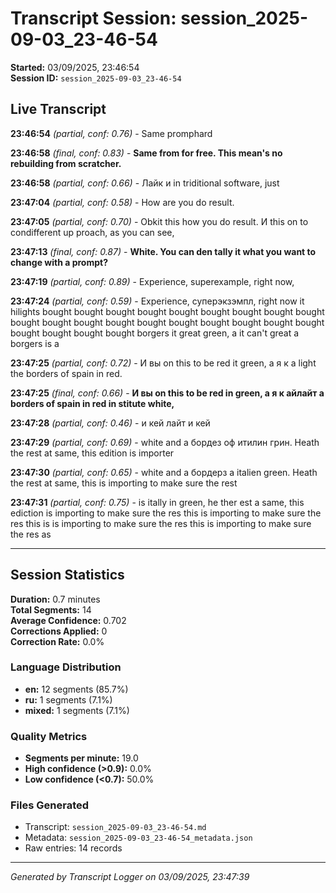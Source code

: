 # Transcript Session: session_2025-09-03_23-46-54

**Started:** 03/09/2025, 23:46:54  
**Session ID:** `session_2025-09-03_23-46-54`

## Live Transcript

**23:46:54** *(partial, conf: 0.76)* - Same promphard

**23:46:58** *(final, conf: 0.83)* - **Same from for free. This mean's no rebuilding from scratcher.**

**23:46:58** *(partial, conf: 0.66)* - Лайк и in triditional software, just

**23:47:04** *(partial, conf: 0.58)* - How are you do result.

**23:47:05** *(partial, conf: 0.70)* - Obkit this how you do result. И this on to condifferent up proach, as you can see,

**23:47:13** *(final, conf: 0.87)* - **White. You can den tally it what you want to change with a prompt?**

**23:47:19** *(partial, conf: 0.89)* - Experience, superexample, right now,

**23:47:24** *(partial, conf: 0.59)* - Experience, суперэкзэмпл, right now it hilights bought bought bought bought bought bought bought bought bought bought bought bought bought bought bought bought bought bought bought bought bought bought bought borgers it great green, а it can't great a borgers is a

**23:47:25** *(partial, conf: 0.72)* - И вы on this to be red it green, а я к a light the borders of spain in red.

**23:47:25** *(final, conf: 0.66)* - **И вы on this to be red in green, а я к aйлайт a borders of spain in red in stitute white,**

**23:47:28** *(partial, conf: 0.46)* - и кей лайт и кей

**23:47:29** *(partial, conf: 0.69)* - white and a бордез оф итилин грин. Heath the rest at same, this edition is importer

**23:47:30** *(partial, conf: 0.65)* - white and a бордерз а italien green. Heath the rest at same, this is importing to make sure the rest

**23:47:31** *(partial, conf: 0.75)* - is itally in green, he ther est a same, this ediction is importing to make sure the res this is importing to make sure the res this is is importing to make sure the res this is importing to make sure the res as



---

## Session Statistics

**Duration:** 0.7 minutes  
**Total Segments:** 14  
**Average Confidence:** 0.702  
**Corrections Applied:** 0  
**Correction Rate:** 0.0%

### Language Distribution
- **en:** 12 segments (85.7%)
- **ru:** 1 segments (7.1%)
- **mixed:** 1 segments (7.1%)

### Quality Metrics
- **Segments per minute:** 19.0
- **High confidence (>0.9):** 0.0%
- **Low confidence (<0.7):** 50.0%

### Files Generated
- Transcript: `session_2025-09-03_23-46-54.md`
- Metadata: `session_2025-09-03_23-46-54_metadata.json`
- Raw entries: 14 records

---
*Generated by Transcript Logger on 03/09/2025, 23:47:39*
